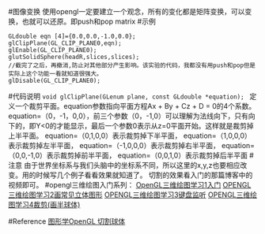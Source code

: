 #图像变换
使用opengl一定要建立一个观念，所有的变化都是矩阵变换，可以变换，也就可以还原。即push和pop matrix
#示例
```
GLdouble eqn [4]={0.0,0.0,-1.0,0.0};
glClipPlane(GL_CLIP_PLANE0,eqn);
glEnable(GL_CLIP_PLANE0);
glutSolidSphere(headR,slices,slices);
//截完了之后，再撤消,防止对其他部分产生影响。该实验的代码，我都没有用push和pop但是实际上这个功能一看就知道很强大。
glDisable(GL_CLIP_PLANE0);
```
#代码说明
`void glClipPlane(GLenum plane, const GLdouble *equation); `
定义一个裁剪平面。equation参数指向平面方程Ax + By + Cz + D = 0的4个系数。
equation=（0，-1，0,0），前三个参数（0，-1,0）可以理解为法线向下，只有向下的，即Y<0的才能显示，最后一个参数0表示从z=0平面开始。这样就是裁剪掉上半平面。
equation=（0,1,0,0）表示裁剪掉下半平面，
equation=（1,0,0,0）表示裁剪掉左半平面，
equation=（-1,0,0,0）表示裁剪掉右半平面，
equation=（0,0,-1,0）表示裁剪掉前半平面，
equation=（0,0,1,0）表示裁剪掉后半平面
#注意
由于世界坐标系与我们头脑中的坐标系不同，所以这里的x,y,z也要相应改变。用的时候写几个例子看看效果就知道了。
切割的效果看入门的那篇博客中的视频即可。
#opengl三维绘图入门系列：
[OpenGL三维绘图学习1入门](http://www.findspace.name/easycoding/1212)
[OPENGL三维绘图学习2画常见立体图形](http://www.findspace.name/easycoding/1214)
[OPENGL三维绘图学习3键盘监听](http://www.findspace.name/easycoding/1215)
[OPENGL三维绘图学习4裁剪(画半球体)](http://www.findspace.name/easycoding/1218)

#Reference
[图形学OpenGL 切割球体](http://tieba.baidu.com/p/405784883)